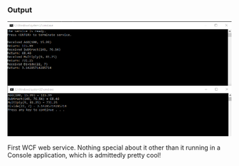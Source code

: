 ### Output

![Application output](GettingStarted.png)

First WCF web service. Nothing special about it other than it running in a Console application, which is admittedly pretty cool!
